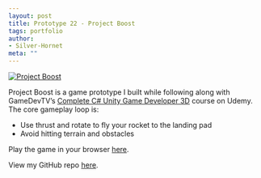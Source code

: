 ```yaml
---
layout: post
title: Prototype 22 - Project Boost
tags: portfolio
author:
- Silver-Hornet
meta: ""
---
```


[![Project Boost]({{site.url}}/project-boost.png)](https://play.unity.com/mg/other/gamedevtv-s-project-boost)

Project Boost is a game prototype I built while following along with GameDevTV’s [Complete C# Unity Game Developer 3D](https://www.udemy.com/course/unitycourse2/) course on Udemy. The core gameplay loop is:

- Use thrust and rotate to fly your rocket to the landing pad
- Avoid hitting terrain and obstacles

Play the game in your browser [here](https://play.unity.com/mg/other/gamedevtv-s-project-boost).

View my GitHub repo [here](https://github.com/silver-hornet/gamedevtv-project-boost).